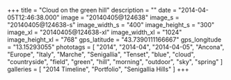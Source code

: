 +++
title = "Cloud on the green hill"
description = ""
date = "2014-04-05T12:46:38.000"
image = "20140405@124638"
image_s = "20140405@124638-s"
image_width_s = "400"
image_height_s = "300"
image_xl = "20140405@124638-xl"
image_width_xl = "1024"
image_height_xl = "768"
gps_latitude = "43.7390111166667"
gps_longitude = "13.15293055"
phototags = [ "2014", "2014-04", "2014-04-05", "Ancona", "Europe", "Italy", "Marche", "Senigallia", "Tenset", "blue", "cloud", "countryside", "field", "green", "hill", "morning", "outdoor", "sky", "spring" ]
galleries = [ "2014 Timeline", "Portfolio", "Senigallia Hills" ]
+++
